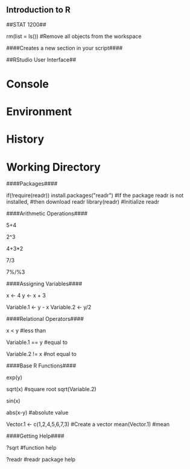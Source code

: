 ## Introduction to R ##
##STAT 1200##

rm(list = ls()) #Remove all objects from the workspace


####Creates a new section in your script####

##RStudio User Interface##
  # Console
  # Environment
  # History
  # Working Directory

####Packages####

if(!require(readr)) install.packages("readr") #If the package readr is not installed, 
                                              #then download readr
library(readr) #Initialize readr


####Arithmetic Operations####

5+4

2^3

4+3*2

7/3

7%/%3


####Assigning Variables####


x <- 4
y <- x + 3


Variable.1 <- y - x
Variable.2 <- y/2


####Relational Operators####


x < y #less than

Variable.1 == y #equal to

Variable.2 != x #not equal to



####Base R Functions####

exp(y)

sqrt(x) #square root
sqrt(Variable.2)

sin(x)

abs(x-y) #absolute value

Vector.1 <- c(1,2,4,5,6,7,3) #Create a vector
mean(Vector.1) #mean


####Getting Help####

?sqrt #function help

?readr #readr package help
